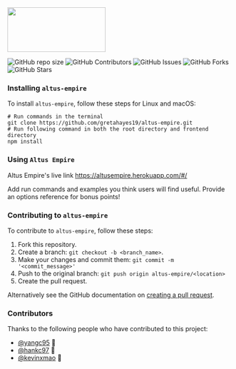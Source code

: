 <img src="https://user-images.githubusercontent.com/72277593/114740576-faa72a00-9d17-11eb-9cc6-b6548c550c6f.png" data-canonical-src="https://gyazo.com/eb5c5741b6a9a16c692170a41a49c858.png" width="220" height="100" />

![GitHub repo size](https://img.shields.io/github/repo-size/gretahayes19/altus-empire)
![GitHub Contributors](https://img.shields.io/github/contributors/gretahayes19/altus-empire)
![GitHub Issues](https://img.shields.io/github/issues/gretahayes19/altus-empire)
![GitHub Forks](https://img.shields.io/github/forks/gretahayes19/altus-empire)
![GitHub Stars](https://img.shields.io/github/stars/gretahayes19/altus-empire)

### Installing `altus-empire`

To install `altus-empire`, follow these steps for Linux and macOS:
```
# Run commands in the terminal
git clone https://github.com/gretahayes19/altus-empire.git
# Run following command in both the root directory and frontend directory
npm install 
```

### Using `Altus Empire`

Altus Empire's live link https://altusempire.herokuapp.com/#/

Add run commands and examples you think users will find useful. Provide an options reference for bonus points!

### Contributing to `altus-empire`
<!--- If your README is long or you have some specific process or steps you want contributors to follow, consider creating a separate CONTRIBUTING.md file--->
To contribute to `altus-empire`, follow these steps:

1. Fork this repository.
2. Create a branch: `git checkout -b <branch_name>`.
3. Make your changes and commit them: `git commit -m '<commit_message>'`
4. Push to the original branch: `git push origin altus-empire/<location>`
5. Create the pull request.

Alternatively see the GitHub documentation on [creating a pull request](https://help.github.com/en/github/collaborating-with-issues-and-pull-requests/creating-a-pull-request).

### Contributors

Thanks to the following people who have contributed to this project:

* [@yangc95](https://github.com/yangc95) 📖
* [@hankc97](https://github.com/hankc97) 🐛
* [@kevinxmao](https://github.com/kevinxmao) 🐛
